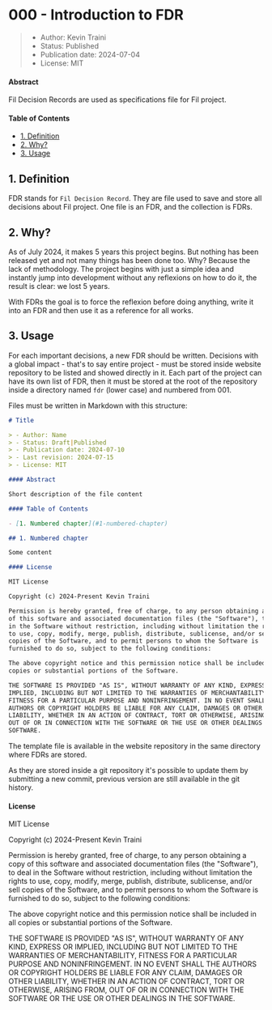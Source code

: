 # 000 - Introduction to FDR

> - Author: Kevin Traini
> - Status: Published
> - Publication date: 2024-07-04
> - License: MIT

#### Abstract

Fil Decision Records are used as specifications file for Fil project.

#### Table of Contents

- [1. Definition](#1-definition)
- [2. Why?](#2-why)
- [3. Usage](#3-usage)

## 1. Definition

FDR stands for `Fil Decision Record`. They are file used to save and store all decisions about Fil project. One file is
an FDR, and the collection is FDRs.

## 2. Why?

As of July 2024, it makes 5 years this project begins. But nothing has been released yet and not many things has been
done too. Why? Because the lack of methodology. The project begins with just a simple idea and instantly jump into
development without any reflexions on how to do it, the result is clear: we lost 5 years.

With FDRs the goal is to force the reflexion before doing anything, write it into an FDR and then use it as a reference
for all works.

## 3. Usage

For each important decisions, a new FDR should be written. Decisions with a global impact - that's to say entire
project - must be stored inside website repository to be listed and showed directly in it. Each part of the project can
have its own list of FDR, then it must be stored at the root of the repository inside a directory named `fdr` (lower
case) and numbered from 001.

Files must be written in Markdown with this structure:

```markdown
# Title

> - Author: Name
> - Status: Draft|Published
> - Publication date: 2024-07-10
> - Last revision: 2024-07-15
> - License: MIT

#### Abstract

Short description of the file content

#### Table of Contents

- [1. Numbered chapter](#1-numbered-chapter)

## 1. Numbered chapter

Some content

#### License

MIT License

Copyright (c) 2024-Present Kevin Traini

Permission is hereby granted, free of charge, to any person obtaining a copy
of this software and associated documentation files (the "Software"), to deal
in the Software without restriction, including without limitation the rights
to use, copy, modify, merge, publish, distribute, sublicense, and/or sell
copies of the Software, and to permit persons to whom the Software is
furnished to do so, subject to the following conditions:

The above copyright notice and this permission notice shall be included in all
copies or substantial portions of the Software.

THE SOFTWARE IS PROVIDED "AS IS", WITHOUT WARRANTY OF ANY KIND, EXPRESS OR
IMPLIED, INCLUDING BUT NOT LIMITED TO THE WARRANTIES OF MERCHANTABILITY,
FITNESS FOR A PARTICULAR PURPOSE AND NONINFRINGEMENT. IN NO EVENT SHALL THE
AUTHORS OR COPYRIGHT HOLDERS BE LIABLE FOR ANY CLAIM, DAMAGES OR OTHER
LIABILITY, WHETHER IN AN ACTION OF CONTRACT, TORT OR OTHERWISE, ARISING FROM,
OUT OF OR IN CONNECTION WITH THE SOFTWARE OR THE USE OR OTHER DEALINGS IN THE
SOFTWARE.

```

The template file is available in the website repository in the same directory where FDRs are stored.

As they are stored inside a git repository it's possible to update them by submitting a new commit, previous version are
still available in the git history.

#### License

MIT License

Copyright (c) 2024-Present Kevin Traini

Permission is hereby granted, free of charge, to any person obtaining a copy
of this software and associated documentation files (the "Software"), to deal
in the Software without restriction, including without limitation the rights
to use, copy, modify, merge, publish, distribute, sublicense, and/or sell
copies of the Software, and to permit persons to whom the Software is
furnished to do so, subject to the following conditions:

The above copyright notice and this permission notice shall be included in all
copies or substantial portions of the Software.

THE SOFTWARE IS PROVIDED "AS IS", WITHOUT WARRANTY OF ANY KIND, EXPRESS OR
IMPLIED, INCLUDING BUT NOT LIMITED TO THE WARRANTIES OF MERCHANTABILITY,
FITNESS FOR A PARTICULAR PURPOSE AND NONINFRINGEMENT. IN NO EVENT SHALL THE
AUTHORS OR COPYRIGHT HOLDERS BE LIABLE FOR ANY CLAIM, DAMAGES OR OTHER
LIABILITY, WHETHER IN AN ACTION OF CONTRACT, TORT OR OTHERWISE, ARISING FROM,
OUT OF OR IN CONNECTION WITH THE SOFTWARE OR THE USE OR OTHER DEALINGS IN THE
SOFTWARE.
